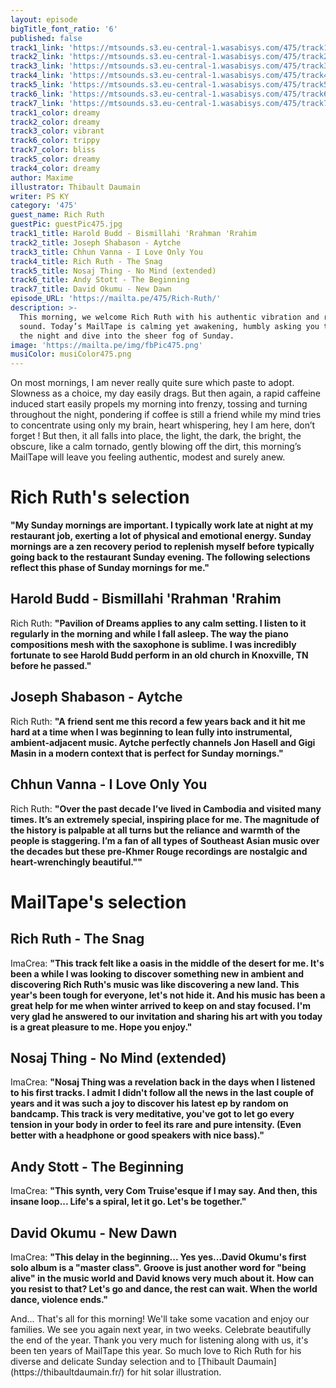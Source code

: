 ```yaml
---
layout: episode
bigTitle_font_ratio: '6'
published: false
track1_link: 'https://mtsounds.s3.eu-central-1.wasabisys.com/475/track1.mp3'
track2_link: 'https://mtsounds.s3.eu-central-1.wasabisys.com/475/track2.mp3'
track3_link: 'https://mtsounds.s3.eu-central-1.wasabisys.com/475/track3.mp3'
track4_link: 'https://mtsounds.s3.eu-central-1.wasabisys.com/475/track4.mp3'
track5_link: 'https://mtsounds.s3.eu-central-1.wasabisys.com/475/track5.mp3'
track6_link: 'https://mtsounds.s3.eu-central-1.wasabisys.com/475/track6.mp3'
track7_link: 'https://mtsounds.s3.eu-central-1.wasabisys.com/475/track7.mp3'
track1_color: dreamy
track2_color: dreamy
track3_color: vibrant
track6_color: trippy
track7_color: bliss
track5_color: dreamy
track4_color: dreamy
author: Maxime
illustrator: Thibault Daumain
writer: PS KY
category: '475'
guest_name: Rich Ruth
guestPic: guestPic475.jpg
track1_title: Harold Budd - Bismillahi 'Rrahman 'Rrahim
track2_title: Joseph Shabason - Aytche
track3_title: Chhun Vanna - I Love Only You
track4_title: Rich Ruth - The Snag
track5_title: Nosaj Thing - No Mind (extended)
track6_title: Andy Stott - The Beginning
track7_title: David Okumu - New Dawn
episode_URL: 'https://mailta.pe/475/Rich-Ruth/'
description: >-
  This morning, we welcome Rich Ruth with his authentic vibration and rare
  sound. Today’s MailTape is calming yet awakening, humbly asking you to exit
  the night and dive into the sheer fog of Sunday.
image: 'https://mailta.pe/img/fbPic475.png'
musiColor: musiColor475.png
---
```

<p id="introduction"> 

On most mornings, I am never really quite sure which paste to adopt. Slowness as a choice, my day easily drags. But then again, a rapid caffeine induced start easily propels my morning into frenzy, tossing and turning throughout the night, pondering if coffee is still a friend while my mind tries to concentrate using only my brain, heart whispering, hey I am here, don’t forget !
But then, it all falls into place, the light, the dark, the bright, the obscure, like a calm tornado, gently blowing off the dirt, this morning’s MailTape will leave you feeling authentic, modest and surely anew. 
</p> 

# Rich Ruth's selection

**"**My Sunday mornings are important. I typically work late at night at my restaurant job, exerting a lot of physical and emotional energy. Sunday mornings are a zen recovery period to replenish myself before typically going back to the restaurant Sunday evening. The following selections reflect this phase of Sunday mornings for me.**"**

##  Harold Budd - Bismillahi 'Rrahman 'Rrahim
Rich Ruth: **"**Pavilion of Dreams applies to any calm setting. I listen to it regularly in the morning and while I fall asleep. The way the piano compositions mesh with the saxophone is sublime. I was incredibly fortunate to see Harold Budd perform in an old church in Knoxville, TN before he passed.**"**

## Joseph Shabason - Aytche
Rich Ruth: **"**A friend sent me this record a few years back and it hit me hard at a time when I was beginning to lean fully into instrumental, ambient-adjacent music. Aytche perfectly channels Jon Hasell and Gigi Masin in a modern context that is perfect for Sunday mornings.**"**

## Chhun Vanna - I Love Only You
Rich Ruth: **"**Over the past decade I’ve lived in Cambodia and visited many times. It’s an extremely special, inspiring place for me. The magnitude of the history is palpable at all turns but the reliance and warmth of the people is staggering. I’m a fan of all types of Southeast Asian music over the decades but these pre-Khmer Rouge recordings are nostalgic and heart-wrenchingly beautiful."**"**

# MailTape's selection

## Rich Ruth - The Snag
ImaCrea: **"**This track felt like a oasis in the middle of the desert for me. It's been a while I was looking to discover something new in ambient and discovering Rich Ruth's music was like discovering a new land. This year's been tough for everyone, let's not hide it. And his music has been a great help for me when winter arrived to keep on and stay focused. I'm very glad he answered to our invitation and sharing his art with you today is a great pleasure to me. Hope you enjoy.**"**

## Nosaj Thing - No Mind (extended)
ImaCrea: **"**Nosaj Thing was a revelation back in the days when I listened to his first tracks. I admit I didn't follow all the news in the last couple of years and it was such a joy to discover his latest ep by random on bandcamp. This track is very meditative, you've got to let go every tension in your body in order to feel its rare and pure intensity. (Even better with a headphone or good speakers with nice bass).**"**

## Andy Stott - The Beginning
ImaCrea: **"**This synth, very Com Truise'esque if I may say. And then, this insane loop... Life's a spiral, let it go. Let's be together.**"**

## David Okumu - New Dawn
ImaCrea: **"**This delay in the beginning... Yes yes...David Okumu's first solo album is a "master class". Groove is just another word for "being alive" in the music world and David knows very much about it. How can you resist to that? Let's go and dance, the rest can wait. When the world dance, violence ends.**"**


<p id="outroduction">And... That's all for this morning! We'll take some vacation and enjoy our families. We see you again next year, in two weeks. Celebrate beautifully the end of the year. Thank you very much for listening along with us, it's been ten years of MailTape this year. So much love to Rich Ruth for his diverse and delicate Sunday selection and to [Thibault Daumain](https://thibaultdaumain.fr/) for hit solar illustration.</p>
